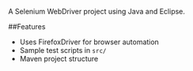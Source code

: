 A Selenium WebDriver project using Java and Eclipse.

##Features
- Uses FirefoxDriver for browser automation
- Sample test scripts in `src/`
- Maven project structure

